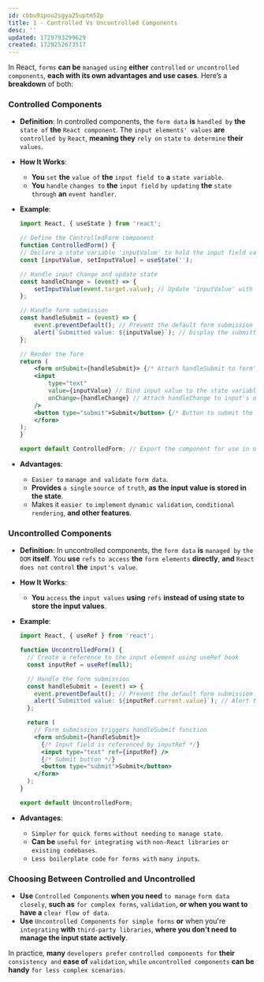 ```yaml
---
id: cbbu9ipou2sgya25uptm52p
title: 1 - Controlled Vs Uncontrolled Components
desc: ''
updated: 1729793299629
created: 1729252673517
---
```


In React, `forms` **can be** `managed` `using` **either** `controlled` `or` `uncontrolled` `components`, **each with its own advantages and use cases**. Here’s a **breakdown** of both:

### Controlled Components

- **Definition**: In controlled components, the `form data` **is** `handled by` **the** `state of` **the** `React component`. The `input elements' values` **are** `controlled by` `React`, **meaning they** `rely on` `state` `to determine` **their** `values`.

- **How It Works**:
  - **You** `set` **the** `value of` **the** `input field to` **a** `state variable`.
  - **You** `handle` `changes to` **the** `input field` `by updating` **the** `state` `through` **an** `event handler`.

- **Example**:
    ```jsx
    import React, { useState } from 'react';

    // Define the ControlledForm component
    function ControlledForm() {
    // Declare a state variable 'inputValue' to hold the input field value
    const [inputValue, setInputValue] = useState('');

    // Handle input change and update state
    const handleChange = (event) => {
        setInputValue(event.target.value); // Update 'inputValue' with the current input value
    };

    // Handle form submission
    const handleSubmit = (event) => {
        event.preventDefault(); // Prevent the default form submission behavior
        alert(`Submitted value: ${inputValue}`); // Display the submitted value in an alert
    };

    // Render the form
    return (
        <form onSubmit={handleSubmit}> {/* Attach handleSubmit to form's onSubmit event */}
        <input 
            type="text" 
            value={inputValue} // Bind input value to the state variable 'inputValue'
            onChange={handleChange} // Attach handleChange to input's onChange event
        />
        <button type="submit">Submit</button> {/* Button to submit the form */}
        </form>
    );
    }

    export default ControlledForm; // Export the component for use in other files
    ```

- **Advantages**:
  - `Easier to` `manage and validate` `form data`.
  - **Provides** `a single` `source of` `truth`, **as the input value is stored in the state**.
  - Makes it `easier to` `implement` `dynamic validation`, `conditional rendering`, **and other features**.

### Uncontrolled Components

- **Definition**: In uncontrolled components, the `form data` **is** `managed by` `the DOM` **itself**. You **use** `refs` `to access` **the** `form elements` **directly**, **and** `React` `does not` `control` **the** `input's value`.

- **How It Works**:
  - **You** `access` **the** `input values` **using** `refs` **instead of using state to store the input values**.

- **Example**:
  ```jsx
  import React, { useRef } from 'react';

  function UncontrolledForm() {
    // Create a reference to the input element using useRef hook
    const inputRef = useRef(null);

    // Handle the form submission
    const handleSubmit = (event) => {
      event.preventDefault(); // Prevent the default form submission behavior
      alert(`Submitted value: ${inputRef.current.value}`); // Alert the current value of the input
    };

    return (
      // Form submission triggers handleSubmit function
      <form onSubmit={handleSubmit}>
        {/* Input field is referenced by inputRef */}
        <input type="text" ref={inputRef} />
        {/* Submit button */}
        <button type="submit">Submit</button>
      </form>
    );
  }

  export default UncontrolledForm;
  ```

- **Advantages**:
  - `Simpler` `for quick forms` `without needing` `to manage state`.
  - **Can be** `useful` `for integrating with` `non-React libraries` `or existing codebases`.
  - `Less boilerplate code` `for forms with` `many inputs`.

### Choosing Between Controlled and Uncontrolled

- **Use** `Controlled Components` **when you need** `to manage` `form data` `closely`, **such as** `for complex forms`, `validation`, **or when you want to have a** `clear flow of data`.
- **Use** `Uncontrolled Components` `for simple forms` **or** when you're `integrating` **with** `third-party libraries`, **where you don't need to manage the input state actively**.

In practice, **many** `developers prefer` `controlled components for` **their** `consistency and` **ease of** `validation`, `while` `uncontrolled components` **can be** **handy** `for less complex scenarios`.
